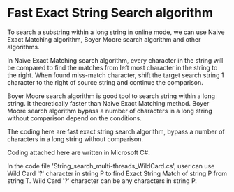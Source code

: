 # Fast Exact String Search algorithm

To search a substring within a long string in online mode, we can use Naive Exact Matching algorithm, Boyer Moore search algorithm and other algorithms.

In Naive Exact Matching search algorithm, every character in the string will be compared to find the matches from left most character in the string to the right. When found miss-match character, shift the target search string 1 character to the right of source string and continue the comparison.

Boyer Moore search algorithm is good tool to search string within a long string. It theoretically faster than Naive Exact Matching method. Boyer Moore search algorithm bypass a number of characters in a long string without comparison depend on the conditions.

The coding here are fast exact string search algorithm, bypass a number of characters in a long string without comparison.

Coding attached here are written in Microsoft C#.


In the code file 'String_search_multi-threads_WildCard.cs', user can use Wild Card '?' character in string P to find Exact String Match of string P from string T. Wild Card '?' character can be any characters in string P.
